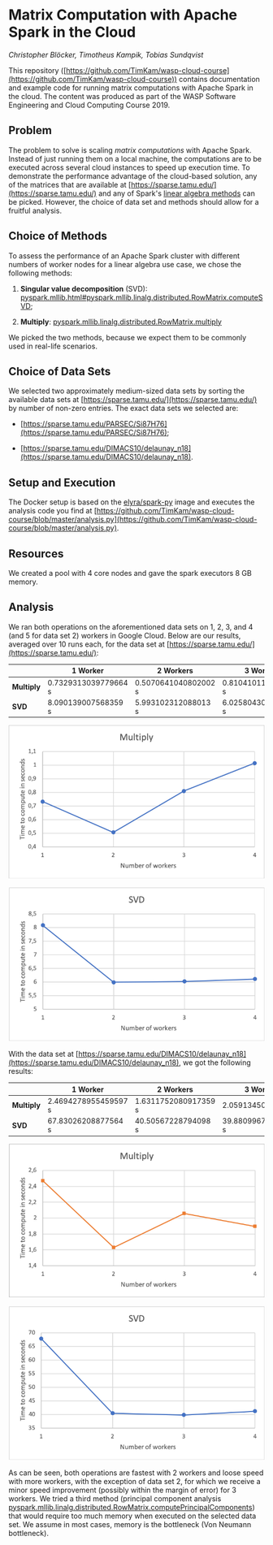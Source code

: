 # Matrix Computation with Apache Spark in the Cloud

*Christopher Blöcker, Timotheus Kampik, Tobias Sundqvist*

This repository ([https://github.com/TimKam/wasp-cloud-course](https://github.com/TimKam/wasp-cloud-course)) contains documentation and example code for running matrix computations with Apache Spark in the cloud.
The content was produced as part of the WASP Software Engineering and Cloud Computing Course 2019.

## Problem
The problem to solve is scaling *matrix computations* with Apache Spark. Instead of just running them on a local machine, the computations are to be executed across several cloud instances to speed up execution time. To demonstrate the performance advantage of the cloud-based solution, any of the matrices that are available at [https://sparse.tamu.edu/](https://sparse.tamu.edu/) and any of Spark's [linear algebra methods](https://spark.apache.org/docs/2.2.0/api/python/pyspark.ml.html#module-pyspark.ml.linalg) can be picked. However, the choice of data set and methods should allow for a fruitful analysis.

## Choice of Methods
To assess the performance of an Apache Spark cluster with different numbers of worker nodes for a linear algebra use case, we chose the following methods:

1. **Singular value decomposition** (SVD): [pyspark.mllib.html#pyspark.mllib.linalg.distributed.RowMatrix.computeSVD](https://spark.apache.org/docs/latest/api/python/pyspark.mllib.html#pyspark.mllib.linalg.distributed.RowMatrix.computeSVD);

2. **Multiply**: [pyspark.mllib.linalg.distributed.RowMatrix.multiply](https://spark.apache.org/docs/latest/api/python/pyspark.mllib.html#pyspark.mllib.linalg.distributed.RowMatrix.multiply)

We picked the two methods, because we expect them to be commonly used in real-life scenarios.

## Choice of Data Sets
We selected two approximately medium-sized data sets by sorting the available data sets at [https://sparse.tamu.edu/](https://sparse.tamu.edu/) by number of non-zero entries.
The exact data sets we selected are:

* [https://sparse.tamu.edu/PARSEC/Si87H76](https://sparse.tamu.edu/PARSEC/Si87H76);

* [https://sparse.tamu.edu/DIMACS10/delaunay_n18](https://sparse.tamu.edu/DIMACS10/delaunay_n18).

## Setup and Execution
The Docker setup is based on the [elyra/spark-py](https://hub.docker.com/r/elyra/spark-py) image and executes the analysis code you find at [https://github.com/TimKam/wasp-cloud-course/blob/master/analysis.py](https://github.com/TimKam/wasp-cloud-course/blob/master/analysis.py).
## Resources
We created a pool with 4 core nodes and gave the spark executors 8 GB memory.

## Analysis

We ran both operations on the aforementioned data sets on 1, 2, 3, and 4 (and 5 for data set 2) workers in Google Cloud.
Below are our results, averaged over 10 runs each, for the data set at [https://sparse.tamu.edu/](https://sparse.tamu.edu/):

|              | 1 Worker              | 2 Workers              | 3 Workers              | 4 Workers              |
| ------------ | --------------------- | ---------------------  | ---------------------  | ---------------------  |
| **Multiply** |  0.7329313039779664 s | 0.5070641040802002 s   |   0.8104101181030273 s |   1.015389585494995 s  | 
| **SVD**      |  8.090139007568359 s  | 5.993102312088013 s    |   6.0258043050765995 s |   6.112043023109436 s  | 

![Multiply](multiply.png)

![SVD](svd.png)

With the data set at [https://sparse.tamu.edu/DIMACS10/delaunay_n18](https://sparse.tamu.edu/DIMACS10/delaunay_n18), we got the following results:


|              | 1 Worker              | 2 Workers              | 3 Workers              | 4 Workers              | 5 Workers              |
| ------------ | --------------------- | ---------------------  | ---------------------  | ---------------------  | ---------------------  |
| **Multiply** |  2.4694278955459597 s | 1.6311752080917359 s   |     2.05913450717926 s | 1.8936052083969117 s   |   1.8766150951385498 s | 
| **SVD**      |  67.83026208877564 s  | 40.50567228794098 s    |   39.880996799468996 s |   41.2277055978775 s   |   40.89326241016388 s  |

![Multiply](multiply_2.png)

![SVD](svd_2.png)

As can be seen, both operations are fastest with 2 workers and loose speed with more workers, with the exception of data set 2, for which we receive a minor speed improvement (possibly within the margin of error) for 3 workers.
We tried a third method (principal component analysis [pyspark.mllib.linalg.distributed.RowMatrix.computePrincipalComponents](https://spark.apache.org/docs/latest/api/python/pyspark.mllib.html#pyspark.mllib.linalg.distributed.RowMatrix.computePrincipalComponents)) that would require too much memory when executed on the selected data set. We assume in most cases, memory is the bottleneck (Von Neumann bottleneck).
